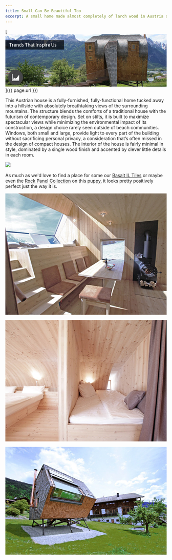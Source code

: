 ```yaml
---
title: Small Can Be Beautiful Too
excerpt: A small home made almost completely of larch wood in Austria dazzles us with its imaginative composition of traditionalism and futurism. Simply stunning, come check this gem out.
---
```


[![](/assets/images/blog/Small-is-Beautiful-Design.jpg)]({{ page.url }})

This Austrian house is a fully-furnished, fully-functional home tucked away into a hillside with absolutely breathtaking views of the surrounding mountains. The structure blends the comforts of a traditional house with the futurism of contemporary design. Set on stilts, it is built to maximize spectacular views while minimizing the environmental impact of its construction, a design choice rarely seen outside of beach communities. Windows, both small and large, provide light to every part of the building without sacrificing personal privacy, a consideration that’s often missed in the design of compact houses. The interior of the house is fairly minimal in style, dominated by a single wood finish and accented by clever little details in each room.

![](/assets/images/blog/Small%20is%20beautiful%20Austria%20House(1).jpg)

As much as we'd love to find a place for some our [Basalt IL Tiles](/products/modern-wall-tile/) or maybe even the [Rock Panel Collection](/products/stacked-stone-cladding/) on this puppy, it looks pretty positively perfect just the way it is.

![](/assets/images/blog/ufogel05.jpg)

![](/assets/images/blog/ufogel08.jpg)

![](/assets/images/blog/ufogel01.jpg)
